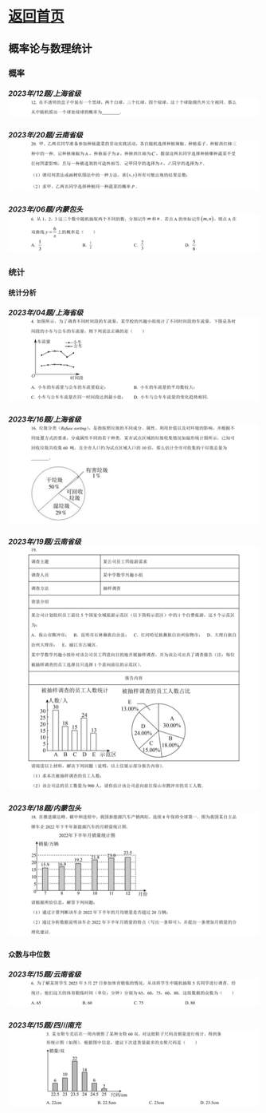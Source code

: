 # [返回首页](../../../README.md)
## 概率论与数理统计

### 概率
##### 2023年/12题/上海省级 ![](../../../DOCS/中考/数学/上海省级/2023年/12题/question.png)
##### 2023年/20题/云南省级 ![](../../../DOCS/中考/数学/云南省级/2023年/20题/question.png)
##### 2023年/06题/内蒙包头 ![](../../../DOCS/中考/数学/内蒙包头/2023年/06题/question.png)
### 统计
#### 统计分析
#####  2023年/04题/上海省级 ![](../../../DOCS/中考/数学/上海省级/2023年/04题/question.png)
#####  2023年/16题/上海省级 ![](../../../DOCS/中考/数学/上海省级/2023年/16题/question.png)
#####  2023年/19题/云南省级 ![](../../../DOCS/中考/数学/云南省级/2023年/19题/question.png)
##### 2023年/18题/内蒙包头 ![](../../../DOCS/中考/数学/内蒙包头/2023年/18题/question.png)

#### 众数与中位数 
##### 2023年/15题/云南省级 ![](../../../DOCS/中考/数学/云南省级/2023年/06题/question.png)
##### 2023年/15题/四川南充 ![](../../../DOCS/中考/数学/四川南充/2023年/03题/question.png)


